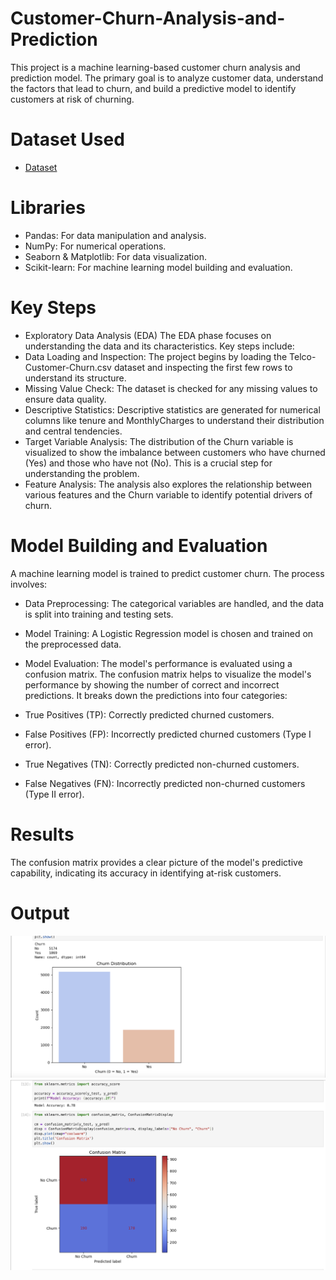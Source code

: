 # Customer-Churn-Analysis-and-Prediction
This project is a machine learning-based customer churn analysis and prediction model. The primary goal is to analyze customer data, understand the factors that lead to churn, and build a predictive model to identify customers at risk of churning.

# Dataset Used
- <a href = "https://github.com/alisha2926/Customer-Churn-Analysis-and-Prediction/blob/main/Telco-Customer-Churn.csv"> Dataset </a>

# Libraries 
- Pandas: For data manipulation and analysis.
- NumPy: For numerical operations.
- Seaborn & Matplotlib: For data visualization.
- Scikit-learn: For machine learning model building and evaluation.
  
# Key Steps
- Exploratory Data Analysis (EDA)
The EDA phase focuses on understanding the data and its characteristics. Key steps include:
- Data Loading and Inspection: The project begins by loading the Telco-Customer-Churn.csv dataset and inspecting the first few rows to understand its structure.
- Missing Value Check: The dataset is checked for any missing values to ensure data quality.
- Descriptive Statistics: Descriptive statistics are generated for numerical columns like tenure and MonthlyCharges to understand their distribution and central tendencies.
- Target Variable Analysis: The distribution of the Churn variable is visualized to show the imbalance between customers who have churned (Yes) and those who have not (No). This is a crucial step for understanding the problem.
- Feature Analysis: The analysis also explores the relationship between various features and the Churn variable to identify potential drivers of churn.

# Model Building and Evaluation
A machine learning model is trained to predict customer churn. The process involves:

- Data Preprocessing: The categorical variables are handled, and the data is split into training and testing sets.

- Model Training: A Logistic Regression model is chosen and trained on the preprocessed data.

- Model Evaluation: The model's performance is evaluated using a confusion matrix. The confusion matrix helps to visualize the model's performance by showing the number of correct and incorrect predictions. It breaks down the predictions into four categories:
- True Positives (TP): Correctly predicted churned customers.
- False Positives (FP): Incorrectly predicted churned customers (Type I error).
- True Negatives (TN): Correctly predicted non-churned customers.
- False Negatives (FN): Incorrectly predicted non-churned customers (Type II error).

# Results
The confusion matrix provides a clear picture of the model's predictive capability, indicating its accuracy in identifying at-risk customers.

# Output 
<img src="https://github.com/alisha2926/Customer-Churn-Analysis-and-Prediction/blob/main/pic1.png">
<img src="https://github.com/alisha2926/Customer-Churn-Analysis-and-Prediction/blob/main/Pic2.png">
